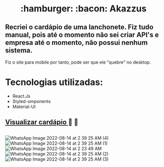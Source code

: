 <h1 align="center"> :hamburger: :bacon: Akazzus </h1>

## Recriei o cardápio de uma lanchonete. Fiz tudo manual, pois até o momento não sei criar API's e empresa até o momento, não possui nenhum sistema.</br>
Fiz o site para mobile por tanto, pode ser que ele "quebre" no desktop.

##

# Tecnologias utilizadas:
- React.Js
- Styled-omponents
- Material-UI

## <a href="http://legal-corn.surge.sh/"> Visualizar cardápio </a> :hotdog: :fries:

##

![WhatsApp Image 2022-08-14 at 2 39 25 AM (4)](https://user-images.githubusercontent.com/97248742/184524102-ccc66d84-1fa5-471a-95b0-ad3f73de5ded.jpeg)
![WhatsApp Image 2022-08-14 at 2 39 25 AM (1)](https://user-images.githubusercontent.com/97248742/184524108-6d3c3dbd-c804-4ed5-bddc-14f95f66b538.jpeg)
![WhatsApp Image 2022-08-14 at 2 23 49 AM](https://user-images.githubusercontent.com/97248742/184524147-d5a9ab96-29c1-4372-a9d9-ebb0c43ca42d.jpeg)
![WhatsApp Image 2022-08-14 at 2 39 25 AM (2)](https://user-images.githubusercontent.com/97248742/184524163-4aadd884-9822-4876-8acf-cfb47f0eaa97.jpeg)
![WhatsApp Image 2022-08-14 at 2 39 25 AM (3)](https://user-images.githubusercontent.com/97248742/184524103-aa59e388-3b4c-42c6-993c-48f676f75493.jpeg)


